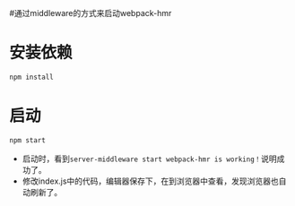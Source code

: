 #通过middleware的方式来启动webpack-hmr
# 安装依赖
```javascript
npm install
```
# 启动
```javascript
npm start
```
* 启动时，看到`server-middleware start webpack-hmr is working！`说明成功了。
* 修改index.js中的代码，编辑器保存下，在到浏览器中查看，发现浏览器也自动刷新了。
